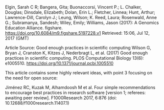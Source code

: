 Elgin, Sarah C R; Bangera, Gita; Buonaccorsi, Vincent P.; L. Chalker, Douglas; Dinsdale, Elizabeth; Dolan, Erin L.; Fletcher, Linnea; Hunt, Arthur; Lawrence-Dill, Carolyn J.; Leung, Wilson; K. Reed, Laura; Rosenwald, Anne G.; Subramanya, Sandesh; Wiley, Emily; Williams, Jason (2017): A Genomics Education Alliance. figshare.
https://doi.org/10.6084/m9.figshare.5197228.v1
Retrieved: 15:06, Jul 12, 2017 (GMT)

Article Source: Good enough practices in scientific computing 
Wilson G, Bryan J, Cranston K, Kitzes J, Nederbragt L, et al. (2017) Good enough practices in scientific computing. PLOS Computational Biology 13(6): e1005510. https://doi.org/10.1371/journal.pcbi.1005510

This article contains some highly relevant ideas, with point 3 focusing on the need for open source:

Jiménez RC, Kuzak M, Alhamdoosh M et al. Four simple recommendations to encourage best practices in research software [version 1; referees: awaiting peer review]. F1000Research 2017, 6:876 (doi: 10.12688/f1000research.11407.1)
